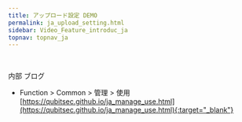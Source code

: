 ```yaml
---
title: アップロード設定 DEMO
permalink: ja_upload_setting.html
sidebar: Video_Feature_introduc_ja
topnav: topnav_ja
---
```


<!-- <style>.embed-container { position: relative; padding-bottom: 56.25%; height: 0; overflow: hidden; max-width: 100%; } .embed-container iframe, .embed-container object, .embed-container embed { position: absolute; top: 0; left: 0; width: 100%; height: 100%; }</style><div class='embed-container'><iframe src='https://www.youtube.com/embed/JcXXtm9_m0I' frameborder='0' allowfullscreen></iframe></div> -->

<br />

内部 ブログ  

- Function > Common > 管理 > 使用   
[https://qubitsec.github.io/ja_manage_use.html](https://qubitsec.github.io/ja_manage_use.html){:target="_blank"}